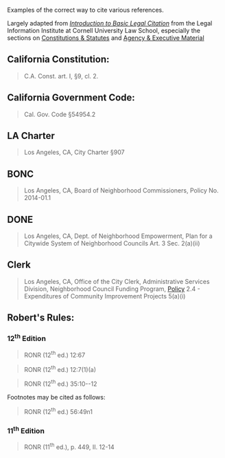 ---
---

Examples of the correct way to cite various references.

Largely adapted from [*Introduction to Basic Legal
Citation*](https://www.law.cornell.edu/citation/) from the Legal Information
Institute at Cornell University Law School, especially the sections on
[Constitutions & Statutes](https://www.law.cornell.edu/citation/2-300) and
[Agency & Executive Material](https://www.law.cornell.edu/citation/2-400)

## California Constitution:

> C.A. Const. art. I, §9, cl. 2.

## California Government Code:

> Cal. Gov. Code §54954.2

## LA Charter

> Los Angeles, CA, City Charter §907

## BONC

> Los Angeles, CA, Board of Neighborhood Commissioners, Policy No. 2014-01.1

## DONE

> Los Angeles, CA, Dept. of Neighborhood Empowerment, Plan for a Citywide System of Neighborhood Councils Art. 3 Sec. 2(a)(ii)

## Clerk

> Los Angeles, CA, Office of the City Clerk, Administrative Services Division, Neighborhood Council Funding Program, [Policy](https://clerk.lacity.org/sites/g/files/wph1491/files/2021-03/NCFP%20Policies_07.19.18_Final.pdf) 2.4 - Expenditures of Community Improvement Projects 5(a)(i)

## Robert's Rules:

### 12<sup>th</sup> Edition

> RONR (12<sup>th</sup>&nbsp;ed.) 12:67

> RONR (12<sup>th</sup>&nbsp;ed.) 12:7(1)(a)

> RONR (12<sup>th</sup>&nbsp;ed.) 35:10--12

Footnotes may be cited as follows:
> RONR (12<sup>th</sup>&nbsp;ed.) 56:49n1

### 11<sup>th</sup> Edition

> RONR (11<sup>th</sup>&nbsp;ed.), p. 449, II. 12-14

